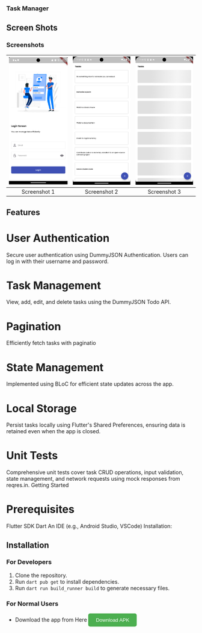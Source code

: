 ### Task Manager  
## Screen Shots
### Screenshots

| ![Screenshot 1](assets/screenshots/screen0.png) | ![Screenshot 2](assets/screenshots/screen1.png) | ![Screenshot 3](assets/screenshots/screen2.png) |
|:--:|:--:|:--:|
| Screenshot 1 | Screenshot 2 | Screenshot 3 |

## Features
# User Authentication
Secure user authentication using DummyJSON Authentication.
Users can log in with their username and password.
# Task Management
View, add, edit, and delete tasks using the DummyJSON Todo API.
# Pagination
Efficiently fetch tasks with paginatio
# State Management
Implemented using BLoC for efficient state updates across the app.
# Local Storage
Persist tasks locally using Flutter's Shared Preferences, ensuring data is retained even when the app is closed.
# Unit Tests
Comprehensive unit tests cover task CRUD operations, input validation, state management, and network requests using mock responses from reqres.in.
Getting Started
# Prerequisites
Flutter SDK
Dart
An IDE (e.g., Android Studio, VSCode)
Installation:
## Installation

### For Developers

1. Clone the repository.
2. Run `dart pub get` to install dependencies.
3. Run `dart run build_runner build` to generate necessary files.
### For Normal Users

- Download the app from Here <a href="https://www.upload-apk.com/xi3i21Yuer8HnX6" style="text-decoration:none;">
    <button style="background-color:#4CAF50; color:white; padding:10px 20px; border:none; border-radius:5px; cursor:pointer;">
        Download APK
    </button>
</a>

